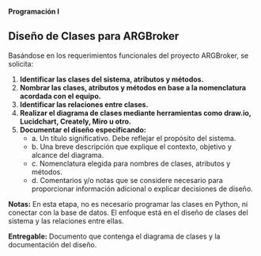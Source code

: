 **Programación I**

## Diseño de Clases para ARGBroker

Basándose en los requerimientos funcionales del proyecto ARGBroker, se solicita:

1. **Identificar las clases del sistema, atributos y métodos.**
2. **Nombrar las clases, atributos y métodos en base a la nomenclatura acordada con el equipo.**
3. **Identificar las relaciones entre clases.**
4. **Realizar el diagrama de clases mediante herramientas como draw.io, Lucidchart, Creately, Miro u otro.**
5. **Documentar el diseño especificando:**
    - a. Un título significativo. Debe reflejar el propósito del sistema.
    - b. Una breve descripción que explique el contexto, objetivo y alcance del diagrama.
    - c. Nomenclatura elegida para nombres de clases, atributos y métodos.
    - d. Comentarios y/o notas que se considere necesario para proporcionar información adicional o explicar decisiones de diseño.

**Notas:**
En esta etapa, no es necesario programar las clases en Python, ni conectar con la base de datos. El enfoque está en el diseño de clases del sistema y las relaciones entre ellas.

**Entregable:**
Documento que contenga el diagrama de clases y la documentación del diseño.
